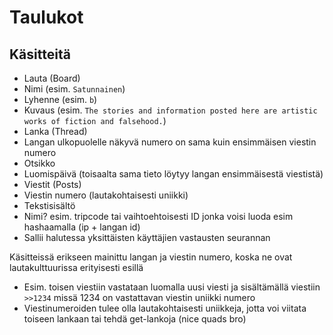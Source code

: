# Taulukot

## Käsitteitä

* Lauta (Board)
 * Nimi (esim. `Satunnainen`)
 * Lyhenne (esim. `b`)
 * Kuvaus (esim. `The stories and information posted here are artistic works of fiction and falsehood.`)
* Lanka (Thread)
 * Langan ulkopuolelle näkyvä numero on sama kuin ensimmäisen viestin numero
 * Otsikko
 * Luomispäivä (toisaalta sama tieto löytyy langan ensimmäisestä viestistä)
* Viestit (Posts)
 * Viestin numero (lautakohtaisesti uniikki)
 * Tekstisisältö
 * Nimi? esim. tripcode tai vaihtoehtoisesti ID jonka voisi luoda esim hashaamalla (ip + langan id)
  * Sallii halutessa yksittäisten käyttäjien vastausten seurannan

Käsitteissä erikseen mainittu langan ja viestin numero, koska ne ovat lautakulttuurissa erityisesti esillä
 * Esim. toisen viestiin vastataan luomalla uusi viesti ja sisältämällä viestiin `>>1234` missä 1234 on vastattavan viestin uniikki numero
 * Viestinumeroiden tulee olla lautakohtaisesti uniikkeja, jotta voi viitata toiseen lankaan tai tehdä get-lankoja (nice quads bro)
